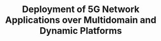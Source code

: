 ---
paper_type: Conference
title: "Deployment of 5G Network Applications over Multidomain and Dynamic Platforms"
authors:  RAna Hermosilla, Jorge Gallego-Madrid, Pedro Martinez-Julia, Ved Kafle, Kostis Trantzas, Christos Tranoris, Rafael Direito, Diogo Gomes, Jordi Ortiz, Spyros Denazis and Antonio Skarmeta 
journal_title: "2022 IEEE Future Networks World Forum (FNWF) - S6: Symposium on Security for 5G and Future Networks"
doi: 10.5281/zenodo.7221654
repository_link: https://zenodo.org/record/7221654
relevance: "5G mobile communications are bringing a plethora of applications that are challenging existing network infrastructures. These services demand a dynamic, flexible and adaptive infrastructure capable of fulfilling the rigorous requirements they need to operate correctly. Another key point is the need of real-time reactions in the architecture configurations to effectively satisfy changes in the user’s behavior. To address these issues, Network Function Virtualization (NFV) and Software-Defined Networking (SDN) paradigms arise as enablers of the network infrastructures of the future. These technologies will permit the design and development of a new set of network applications that will be dynamically managed and orchestrated over multiple domains in an effortless way. In this work, we present an architecture that interconnects two facilities located in Spain and Japan, which permits the deployment of distributed applications. Besides, we detail how the control and data planes are managed to enable the operation of the system."
---